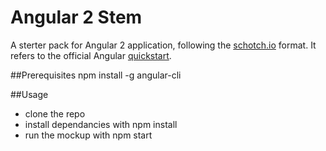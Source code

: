 # Angular 2 Stem

A sterter pack for Angular 2 application, following the [schotch.io](https://school.scotch.io/getting-started-with-angular-2) format.
It refers to the official Angular [quickstart](https://angular.io/docs/ts/latest/quickstart.html).

##Prerequisites
npm install -g angular-cli

##Usage
- clone the repo
- install dependancies with npm install
- run the mockup with npm start


